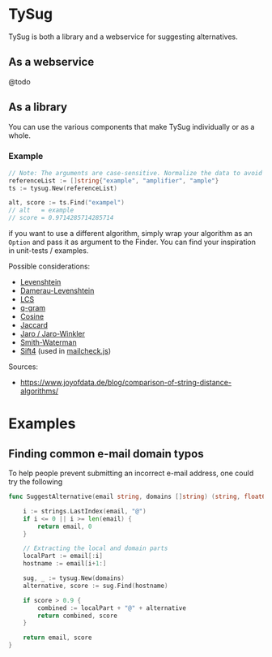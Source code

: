 # TySug
TySug is both a library and a webservice for suggesting alternatives.

## As a webservice
@todo

## As a library
You can use the various components that make TySug individually or as a whole.

### Example
```go
// Note: The arguments are case-sensitive. Normalize the data to avoid possible problems 
referenceList := []string{"example", "amplifier", "ample"}
ts := tysug.New(referenceList)

alt, score := ts.Find("exampel")
// alt   = example
// score = 0.9714285714285714 
```
if you want to use a different algorithm, simply wrap your algorithm as an `Option` and pass it as argument to the Finder. You can find your inspiration in unit-tests / examples.

Possible considerations:
 - [Levenshtein](https://en.wikipedia.org/wiki/Levenshtein_distance)
 - [Damerau-Levenshtein](https://en.wikipedia.org/wiki/Damerau%E2%80%93Levenshtein_distance)
 - [LCS](https://en.wikipedia.org/wiki/Longest_common_subsequence_problem)
 - [q-gram](https://en.wikipedia.org/wiki/N-gram)
 - [Cosine](https://en.wikipedia.org/wiki/Cosine_similarity)
 - [Jaccard](https://en.wikipedia.org/wiki/Jaccard_index)
 - [Jaro / Jaro-Winkler](https://en.wikipedia.org/wiki/Jaro%E2%80%93Winkler_distance)
 - [Smith-Waterman](https://en.wikipedia.org/wiki/Smith%E2%80%93Waterman_algorithm)
 - [Sift4](https://siderite.blogspot.com/2014/11/super-fast-and-accurate-string-distance.html) (used in [mailcheck.js](https://github.com/mailcheck/mailcheck))
 
Sources:
 - https://www.joyofdata.de/blog/comparison-of-string-distance-algorithms/


# Examples
## Finding common e-mail domain typos
To help people prevent submitting an incorrect e-mail address, one could try the following

```go
func SuggestAlternative(email string, domains []string) (string, float64) {

	i := strings.LastIndex(email, "@")
	if i <= 0 || i >= len(email) {
		return email, 0
	}

	// Extracting the local and domain parts
	localPart := email[:i]
	hostname := email[i+1:]

	sug, _ := tysug.New(domains)
	alternative, score := sug.Find(hostname)

	if score > 0.9 {
		combined := localPart + "@" + alternative
		return combined, score
	}

	return email, score
}

```